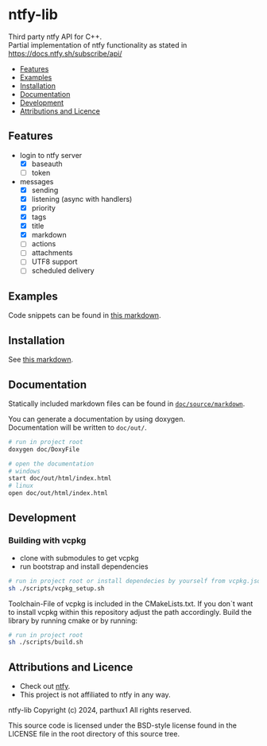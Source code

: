 # ntfy-lib

Third party ntfy API for C++.  
Partial implementation of ntfy functionality as stated in https://docs.ntfy.sh/subscribe/api/

- [Features](#features)
- [Examples](#examples)
- [Installation](#installation)
- [Documentation](#documentation)
- [Development](#development)
- [Attributions and Licence](#attributions-and-licence)

## Features

- login to ntfy server
    - [x] baseauth
    - [ ] token
- messages
    - [x] sending
    - [X] listening (async with handlers)
    - [x] priority
    - [x] tags
    - [x] title
    - [x] markdown
    - [ ] actions
    - [ ] attachments
    - [ ] UTF8 support
    - [ ] scheduled delivery

## Examples

Code snippets can be found in [this markdown](doc/source/markdown/examples.md).

## Installation

See [this markdown](doc/source/markdown/installation.md).

## Documentation

Statically included markdown files can be found in [`doc/source/markdown`](doc/source/markdown).

You can generate a documentation by using doxygen.  
Documentation will be written to `doc/out/`.

```bash
# run in project root
doxygen doc/DoxyFile

# open the documentation
# windows
start doc/out/html/index.html
# linux
open doc/out/html/index.html
```

## Development

### Building with vcpkg

- clone with submodules to get vcpkg
- run bootstrap and install dependencies

```bash
# run in project root or install dependecies by yourself from vcpkg.json
sh ./scripts/vcpkg_setup.sh
```

Toolchain-File of vcpkg is included in the CMakeLists.txt. If you don`t want to install vcpkg within this repository
adjust the path accordingly.
Build the library by running cmake or by running:

```bash
# run in project root
sh ./scripts/build.sh
```

## Attributions and Licence

- Check out [ntfy](https://github.com/binwiederhier/ntfy).
- This project is not affiliated to ntfy in any way.

ntfy-lib
Copyright (c) 2024, parthux1
All rights reserved.

This source code is licensed under the BSD-style license found in the
LICENSE file in the root directory of this source tree. 